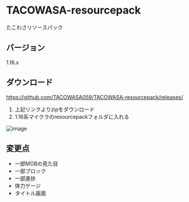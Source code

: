 # TACOWASA-resourcepack
たこわさリソースパック

## バージョン
1.16.x

## ダウンロード
https://github.com/TACOWASA059/TACOWASA-resourcepack/releases/
1. 上記リンクよりzipをダウンロード
2. 1.16系マイクラのresourcepackフォルダに入れる

![image](https://github.com/TACOWASA059/TACOWASA-resourcepack/assets/115648249/946e816f-3c8a-432e-ba2d-3558317e0c1d)

## 変更点
- 一部MOBの見た目
- 一部ブロック
- 一部進捗
- 体力ゲージ
- タイトル画面
